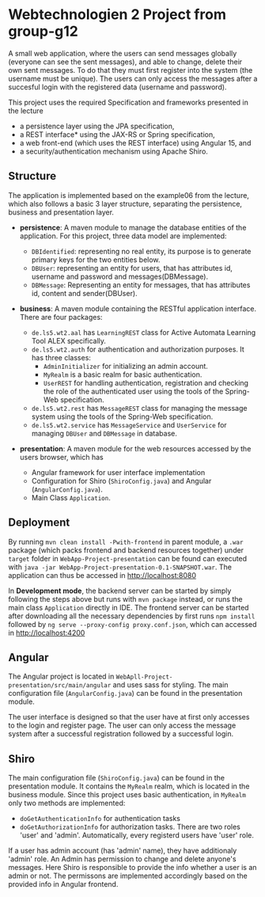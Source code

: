 # Webtechnologien 2 Project from group-g12

A small web application, where the users can send messages globally (everyone can see the sent messages), 
and able to change, delete their own sent messages. To do that they must first register into
the system (the username must be unique). The users can only access the messages after a succesful login 
with the registered data (username and password).

This project uses the required Specification and frameworks presented in the lecture
  * a persistence layer using the JPA specification,
  * a REST interface* using the JAX-RS or Spring specification,
  * a web front-end (which uses the REST interface) using Angular 15, and 
  * a security/authentication mechanism using Apache Shiro.

## Structure

The application is implemented based on the example06 from the lecture, which also follows a basic 3 layer structure, 
separating the persistence, business and presentation layer.

* **persistence**: A maven module to manage the database entities of the application. For this project, 
three data model are implemented:
  * `DBIdentified`: representing no real entity, its purpose is to generate primary keys for the two entities below.
  * `DBUser`: representing an entity for users, that has attributes id, username and password and messages(DBMessage).
  * `DBMessage`: Representing an entity for messages, that has attributes id, content and sender(DBUser).
  
* **business**: A maven module containing the RESTful application interface. There are four packages:
  * `de.ls5.wt2.aal` has `LearningREST` class for Active Automata Learning Tool ALEX specifically.
  * `de.ls5.wt2.auth` for authentication and authorization purposes. It has three classes:
    * `AdminInitializer` for initializing an admin account.
    * `MyRealm` is a basic realm for basic authentication.
    * `UserREST` for handling authentication, registration and checking the role of the authenticated user using 
    the tools of the Spring-Web specification.
  * `de.ls5.wt2.rest` has `MessageREST` class for managing the message system using the tools of the Spring-Web 
  specification.
  * `de.ls5.wt2.service` has `MessageService` and `UserService` for managing `DBUser` and `DBMessage` in database.
  
* **presentation**: A maven module for the web resources accessed by the users browser, which has
  * Angular framework for user interface implementation
  * Configuration for Shiro (`ShiroConfig.java`) and Angular (`AngularConfig.java`).
  * Main Class `Application`. 
  

## Deployment

By running `mvn clean install -Pwith-frontend` in parent module, a `.war` package (which packs frontend and backend
resources together) under `target` folder 
in `WebApp-Project-presentation` can be found can executed with `java -jar WebApp-Project-presentation-0.1-SNAPSHOT.war`. 
The application can thus be accessed in [http://localhost:8080](http://localhost:8080)

In **Development mode**, the backend server can be started by simply following the steps above but runs with `mvn package` 
instead, or runs the main class `Application` directly in IDE. The frontend server can be started after downloading all 
the necessary dependencies by first runs `npm install` followed by `ng serve --proxy-config proxy.conf.json`, 
which can accessed in [http://localhost:4200](http://localhost:4200)


## Angular

The Angular project is located in `WebApll-Project-presentation/src/main/angular` and uses sass for styling.
The main configuration file (`AngularConfig.java`) can be found in the presentation module.

The user interface is designed so that the user have at first only accesses to the login and register page. 
The user can only access the message system after a successful registration followed by a successful login.
  

## Shiro

The main configuration file (`ShiroConfig.java`) can be found in the presentation module.
It contains the `MyRealm` realm, which is located in the business module. Since this project uses basic authentication,
in `MyRealm` only two methods are implemented:
  * `doGetAuthenticationInfo` for authentication tasks
  * `doGetAuthorizationInfo` for authorization tasks. There are two roles 'user' and 'admin'. Automatically, every registerd users
  have 'user' role. 

If a user has admin account (has 'admin' name), they have additionaly 'admin' role. An Admin has permission to change
and delete anyone's messages. Here Shiro is responsible to provide the info whether a user is an admin or not. The permissons are implemented
accordingly based on the provided info in Angular frontend.

